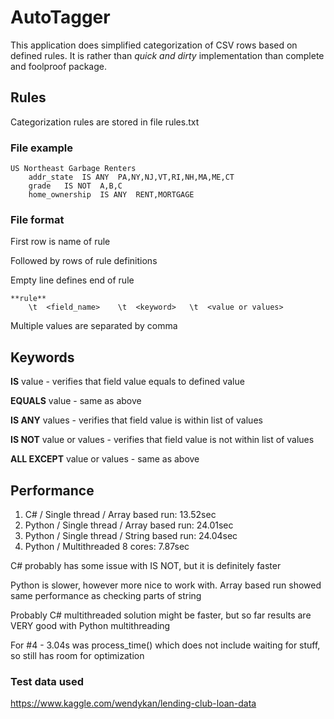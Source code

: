 # AutoTagger
This application does simplified categorization of CSV rows based on defined rules.
It is rather than *quick and dirty* implementation than complete and foolproof package. 

## Rules
Categorization rules are stored in file rules.txt

### File example
```
US Northeast Garbage Renters
	addr_state	IS ANY	PA,NY,NJ,VT,RI,NH,MA,ME,CT
	grade	IS NOT	A,B,C
	home_ownership	IS ANY	RENT,MORTGAGE
```

### File format

First row is name of rule

Followed by rows of rule definitions

Empty line defines end of rule

```
**rule**
	\t	<field_name>	\t	<keyword>	\t	<value or values>

```
Multiple values are separated by comma

## Keywords

**IS** value - verifies that field value equals to defined value

**EQUALS** value - same as above

**IS ANY** values - verifies that field value is within list of values

**IS NOT** value or values - verifies that field value is not within list of values

**ALL EXCEPT** value or values - same as above

## Performance

1. C# / Single thread / Array based run: 13.52sec
2. Python / Single thread / Array based run: 24.01sec
3. Python / Single thread / String based run: 24.04sec
4. Python / Multithreaded 8 cores: 7.87sec

C# probably has some issue with IS NOT, but it is definitely faster

Python is slower, however more nice to work with. Array based run showed same performance as checking parts of string

Probably C# multithreaded solution might be faster, but so far results are VERY good with Python multithreading

For #4 - 3.04s was process_time() which does not include waiting for stuff, so still has room for optimization

### Test data used

https://www.kaggle.com/wendykan/lending-club-loan-data

